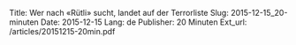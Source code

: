 Title: Wer nach «Rütli» sucht, landet auf der Terrorliste
Slug: 2015-12-15_20-minuten
Date: 2015-12-15
Lang: de
Publisher: 20 Minuten
Ext_url: /articles/20151215-20min.pdf
